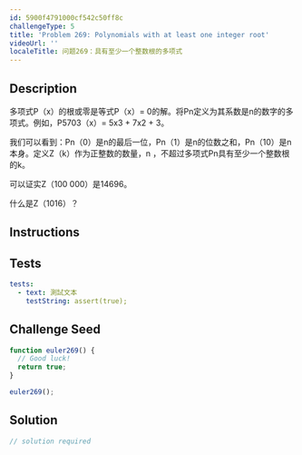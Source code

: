 ```yaml
---
id: 5900f4791000cf542c50ff8c
challengeType: 5
title: 'Problem 269: Polynomials with at least one integer root'
videoUrl: ''
localeTitle: 问题269：具有至少一个整数根的多项式
---
```


## Description
<section id="description">多项式P（x）的根或零是等式P（x）= 0的解。将Pn定义为其系数是n的数字的多项式。例如，P5703（x）= 5x3 + 7x2 + 3。 <p>我们可以看到：Pn（0）是n的最后一位，Pn（1）是n的位数之和，Pn（10）是n本身。定义Z（k）作为正整数的数量，n ，不超过多项式Pn具有至少一个整数根的k。 </p><p>可以证实Z（100 000）是14696。 </p><p>什么是Z（1016）？ </p></section>

## Instructions
<section id="instructions">
</section>

## Tests
<section id='tests'>

```yml
tests:
  - text: 測試文本
    testString: assert(true);

```

</section>

## Challenge Seed
<section id='challengeSeed'>

<div id='js-seed'>

```js
function euler269() {
  // Good luck!
  return true;
}

euler269();

```

</div>



</section>

## Solution
<section id='solution'>

```js
// solution required
```
</section>
